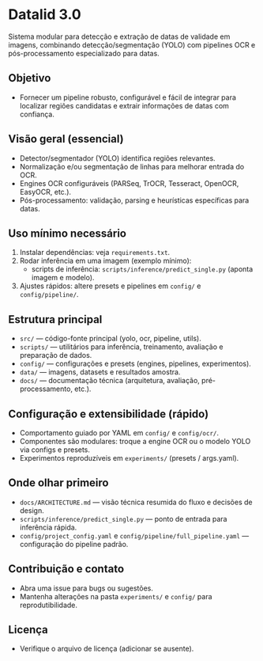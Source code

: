 # Datalid 3.0

Sistema modular para detecção e extração de datas de validade em imagens, combinando detecção/segmentação (YOLO) com pipelines OCR e pós-processamento especializado para datas.

## Objetivo
- Fornecer um pipeline robusto, configurável e fácil de integrar para localizar regiões candidatas e extrair informações de datas com confiança.

## Visão geral (essencial)
- Detector/segmentador (YOLO) identifica regiões relevantes.
- Normalização e/ou segmentação de linhas para melhorar entrada do OCR.
- Engines OCR configuráveis (PARSeq, TrOCR, Tesseract, OpenOCR, EasyOCR, etc.).
- Pós-processamento: validação, parsing e heurísticas específicas para datas.

## Uso mínimo necessário
1. Instalar dependências: veja `requirements.txt`.
2. Rodar inferência em uma imagem (exemplo mínimo):
   - scripts de inferência: `scripts/inference/predict_single.py` (aponta imagem e modelo).
3. Ajustes rápidos: altere presets e pipelines em `config/` e `config/pipeline/`.

## Estrutura principal
- `src/` — código-fonte principal (yolo, ocr, pipeline, utils).
- `scripts/` — utilitários para inferência, treinamento, avaliação e preparação de dados.
- `config/` — configurações e presets (engines, pipelines, experimentos).
- `data/` — imagens, datasets e resultados amostra.
- `docs/` — documentação técnica (arquitetura, avaliação, pré-processamento, etc.).

## Configuração e extensibilidade (rápido)
- Comportamento guiado por YAML em `config/` e `config/ocr/`.
- Componentes são modulares: troque a engine OCR ou o modelo YOLO via configs e presets.
- Experimentos reproduzíveis em `experiments/` (presets / args.yaml).

## Onde olhar primeiro
- `docs/ARCHITECTURE.md` — visão técnica resumida do fluxo e decisões de design.
- `scripts/inference/predict_single.py` — ponto de entrada para inferência rápida.
- `config/project_config.yaml` e `config/pipeline/full_pipeline.yaml` — configuração do pipeline padrão.

## Contribuição e contato
- Abra uma issue para bugs ou sugestões.
- Mantenha alterações na pasta `experiments/` e `config/` para reprodutibilidade.

## Licença
- Verifique o arquivo de licença (adicionar se ausente).

